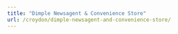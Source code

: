 ```yaml
---
title: "Dimple Newsagent & Convenience Store"
url: /croydon/dimple-newsagent-and-convenience-store/
---
```

